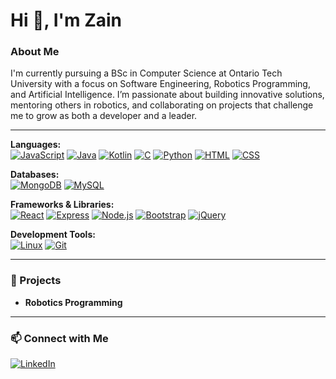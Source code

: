 # Hi 👋, I'm Zain  

### About Me  
I'm currently pursuing a BSc in Computer Science at Ontario Tech University with a focus on Software Engineering, Robotics Programming, and Artificial Intelligence. I’m passionate about building innovative solutions, mentoring others in robotics, and collaborating on projects that challenge me to grow as both a developer and a leader.  

---
**Languages:**  
[![JavaScript](https://img.icons8.com/color/48/000000/javascript.png)](https://developer.mozilla.org/en-US/docs/Web/JavaScript)
[![Java](https://img.icons8.com/color/48/000000/java-coffee-cup-logo.png)](https://www.java.com/)
[![Kotlin](https://img.icons8.com/color/48/000000/kotlin.png)](https://kotlinlang.org/)
[![C](https://img.icons8.com/color/48/000000/c-programming.png)](https://en.wikipedia.org/wiki/C_(programming_language))
[![Python](https://img.icons8.com/color/48/000000/python.png)](https://www.python.org/)
[![HTML](https://img.icons8.com/color/48/000000/html-5.png)](https://developer.mozilla.org/en-US/docs/Web/HTML)
[![CSS](https://img.icons8.com/color/48/000000/css3.png)](https://developer.mozilla.org/en-US/docs/Web/CSS)  

**Databases:**  
[![MongoDB](https://img.icons8.com/color/48/000000/mongodb.png)](https://www.mongodb.com/)
[![MySQL](https://img.icons8.com/color/48/000000/mysql-logo.png)](https://www.mysql.com/)  

**Frameworks & Libraries:**  
[![React](https://img.icons8.com/color/48/000000/react-native.png)](https://react.dev/)
[![Express](https://img.icons8.com/ios/48/000000/express-js.png)](https://expressjs.com/)
[![Node.js](https://img.icons8.com/color/48/000000/nodejs.png)](https://nodejs.org/)
[![Bootstrap](https://img.icons8.com/color/48/000000/bootstrap.png)](https://getbootstrap.com/)
[![jQuery](https://img.icons8.com/ios/48/000000/jquery.png)](https://jquery.com/)  

**Development Tools:**  
[![Linux](https://img.icons8.com/color/48/000000/linux.png)](https://www.linux.org/)
[![Git](https://img.icons8.com/color/48/000000/git.png)](https://git-scm.com/)  

---

### 📂 Projects  
- **Robotics Programming** 

---

### 📫 Connect with Me  
[![LinkedIn](https://img.icons8.com/color/48/000000/linkedin.png)]([https://linkedin.com](https://www.linkedin.com/in/zain-naqvi-629636280))  
